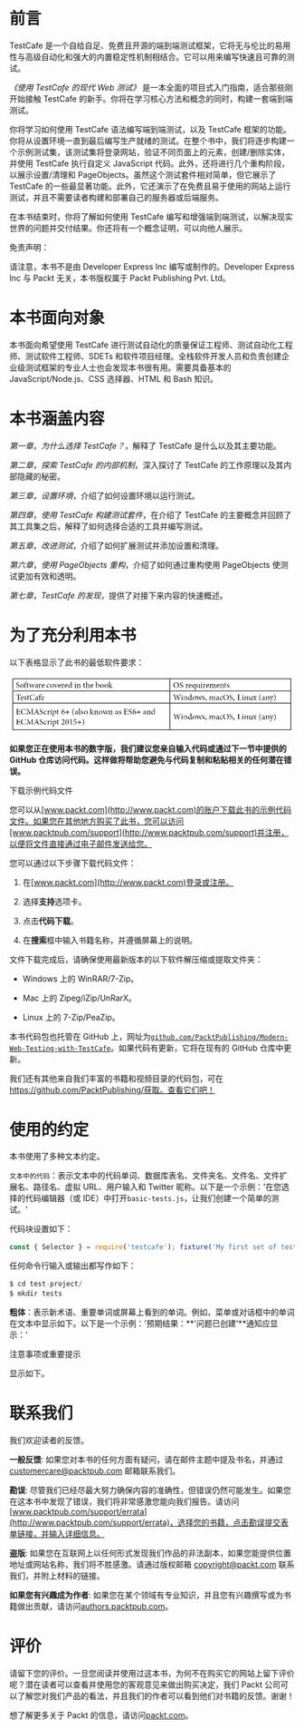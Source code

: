 # 前言

TestCafe 是一个自给自足、免费且开源的端到端测试框架，它将无与伦比的易用性与高级自动化和强大的内置稳定性机制相结合。它可以用来编写快速且可靠的测试。

*《使用 TestCafe 的现代 Web 测试》* 是一本全面的项目式入门指南，适合那些刚开始接触 TestCafe 的新手。你将在学习核心方法和概念的同时，构建一套端到端测试。

你将学习如何使用 TestCafe 语法编写端到端测试，以及 TestCafe 框架的功能。你将从设置环境一直到最后编写生产就绪的测试。在整个书中，我们将逐步构建一个示例测试集，该测试集将登录网站，验证不同页面上的元素，创建/删除实体，并使用 TestCafe 执行自定义 JavaScript 代码。此外，还将进行几个重构阶段，以展示设置/清理和 PageObjects。虽然这个测试套件相对简单，但它展示了 TestCafe 的一些最显著功能。此外，它还演示了在免费且易于使用的网站上运行测试，并且不需要读者构建和部署自己的服务器或后端服务。

在本书结束时，你将了解如何使用 TestCafe 编写和增强端到端测试，以解决现实世界的问题并交付结果。你还将有一个概念证明，可以向他人展示。

免责声明：

请注意，本书不是由 Developer Express Inc 编写或制作的。Developer Express Inc 与 Packt 无关，本书版权属于 Packt Publishing Pvt. Ltd。

# 本书面向对象

本书面向希望使用 TestCafe 进行测试自动化的质量保证工程师、测试自动化工程师、测试软件工程师、SDETs 和软件项目经理。全栈软件开发人员和负责创建企业级测试框架的专业人士也会发现本书很有用。需要具备基本的 JavaScript/Node.js、CSS 选择器、HTML 和 Bash 知识。

# 本书涵盖内容

*第一章*，*为什么选择 TestCafe？*，解释了 TestCafe 是什么以及其主要功能。

*第二章*，*探索 TestCafe 的内部机制*，深入探讨了 TestCafe 的工作原理以及其内部隐藏的秘密。

*第三章*，*设置环境*，介绍了如何设置环境以运行测试。

*第四章*，*使用 TestCafe 构建测试套件*，在介绍了 TestCafe 的主要概念并回顾了其工具集之后，解释了如何选择合适的工具并编写测试。

*第五章*，*改进测试*，介绍了如何扩展测试并添加设置和清理。

*第六章*，*使用 PageObjects 重构*，介绍了如何通过重构使用 PageObjects 使测试更加有效和透明。

*第七章*，*TestCafe 的发现*，提供了对接下来内容的快速概述。

# 为了充分利用本书

以下表格显示了此书的最低软件要求：

![](img/B16280_Preface_Table.jpg)

**如果您正在使用本书的数字版，我们建议您亲自输入代码或通过下一节中提供的 GitHub 仓库访问代码。这样做将帮助您避免与代码复制和粘贴相关的任何潜在错误。**

下载示例代码文件

您可以从[www.packt.com](http://www.packt.com)的账户下载此书的示例代码文件。如果您在其他地方购买了此书，您可以访问[www.packtpub.com/support](http://www.packtpub.com/support)并注册，以便将文件直接通过电子邮件发送给您。

您可以通过以下步骤下载代码文件：

1.  在[www.packt.com](http://www.packt.com)登录或注册。

1.  选择**支持**选项卡。

1.  点击**代码下载**。

1.  在**搜索**框中输入书籍名称，并遵循屏幕上的说明。

文件下载完成后，请确保使用最新版本的以下软件解压缩或提取文件夹：

+   Windows 上的 WinRAR/7-Zip。

+   Mac 上的 Zipeg/iZip/UnRarX。

+   Linux 上的 7-Zip/PeaZip。

本书代码包也托管在 GitHub 上，网址为[`github.com/PacktPublishing/Modern-Web-Testing-with-TestCafe`](https://github.com/PacktPublishing/Modern-Web-Testing-with-TestCafe)。如果代码有更新，它将在现有的 GitHub 仓库中更新。

我们还有其他来自我们丰富的书籍和视频目录的代码包，可在 https://github.com/PacktPublishing/获取。查看它们吧！

# 使用的约定

本书使用了多种文本约定。

`文本中的代码`：表示文本中的代码单词、数据库表名、文件夹名、文件名、文件扩展名、路径名、虚拟 URL、用户输入和 Twitter 昵称。以下是一个示例：'在您选择的代码编辑器（或 IDE）中打开`basic-tests.js`，让我们创建一个简单的测试。'

代码块设置如下：

```js
const { Selector } = require('testcafe'); fixture('My first set of tests'); test('My first test', async (t) => {    // Your test code });
```

任何命令行输入或输出都写作如下：

```js
$ cd test-project/
$ mkdir tests
```

**粗体**：表示新术语、重要单词或屏幕上看到的单词。例如，菜单或对话框中的单词在文本中显示如下。以下是一个示例：'预期结果：**'问题已创建'**通知应显示：'

注意事项或重要提示

显示如下。

# 联系我们

我们欢迎读者的反馈。

**一般反馈**: 如果您对本书的任何方面有疑问，请在邮件主题中提及书名，并通过 customercare@packtpub.com 邮箱联系我们。

**勘误**: 尽管我们已经尽最大努力确保内容的准确性，但错误仍然可能发生。如果您在这本书中发现了错误，我们将非常感激您能向我们报告。请访问[www.packtpub.com/support/errata](http://www.packtpub.com/support/errata)，选择您的书籍，点击勘误提交表单链接，并输入详细信息。

**盗版**: 如果您在互联网上以任何形式发现我们作品的非法副本，如果您能提供位置地址或网站名称，我们将不胜感激。请通过版权邮箱 copyright@packt.com 联系我们，并附上材料的链接。

**如果您有兴趣成为作者**: 如果您在某个领域有专业知识，并且您有兴趣撰写或为书籍做出贡献，请访问[authors.packtpub.com](http://authors.packtpub.com)。

# 评价

请留下您的评价。一旦您阅读并使用过这本书，为何不在购买它的网站上留下评价呢？潜在读者可以查看并使用您的客观意见来做出购买决定，我们 Packt 公司可以了解您对我们产品的看法，并且我们的作者可以看到他们对书籍的反馈。谢谢！

想了解更多关于 Packt 的信息，请访问[packt.com](http://packt.com)。
